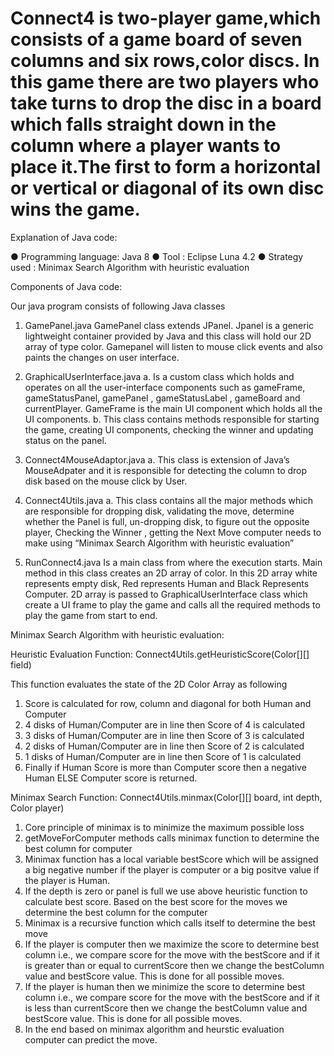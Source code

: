 # Connect4 is two-player game,which consists of a game board of seven columns and six rows,color discs. In this game there are two players who take turns to drop the disc in a board  which falls straight down in the column where a player wants to place it.The first to form a horizontal or vertical or diagonal of its own disc wins the game.

Explanation of Java code:

●	Programming language: Java 8
●	Tool : Eclipse Luna 4.2
●	Strategy used : Minimax Search Algorithm with heuristic evaluation 

Components of Java code:

Our java program consists of following Java classes

1.	GamePanel.java
GamePanel class extends JPanel. Jpanel is a generic lightweight container provided by Java and this class will hold our 2D array of type color. Gamepanel will listen to mouse click events and also paints the changes on user interface.
2.	GraphicalUserInterface.java
a.	Is a custom class which holds and operates on all the user-interface components such as  gameFrame, gameStatusPanel, gamePanel , gameStatusLabel , gameBoard and currentPlayer. GameFrame is the main UI component which holds all the UI components.
b.	This class contains methods responsible for starting the game, creating UI components, checking the winner and updating status on the panel.
3.	Connect4MouseAdaptor.java 
a.	This class is extension of Java’s MouseAdpater and it is responsible for detecting the column to drop disk based on the mouse click by User.
4.	Connect4Utils.java
a.	This class contains all the major methods which are responsible for dropping disk, validating the move, determine whether the Panel is full, un-dropping disk, to figure out the opposite player, Checking the Winner , getting the Next Move computer needs to make using “Minimax Search Algorithm with heuristic evaluation”



5.	RunConnect4.java
Is a main class from where the execution starts. Main method in this class creates an 2D array of color. In this 2D array white represents empty disk, Red represents Human and Black Represents Computer. 2D array is passed to GraphicalUserInterface class which create a UI frame to play the game and calls all the required methods to play the game from start to end.

Minimax Search Algorithm with heuristic evaluation:

Heuristic Evaluation Function: Connect4Utils.getHeuristicScore(Color[][] field)

This function evaluates the state of the 2D Color Array as following 

1.	Score is calculated for row, column and diagonal for both Human and Computer 
2.	4 disks of Human/Computer are in line then Score of 4 is calculated  
3.	3 disks of Human/Computer are in line then Score of 3 is calculated  
4.	2 disks of Human/Computer are in line then Score of 2 is calculated  
5.	1 disks of Human/Computer are in line then Score of 1 is calculated  
6.	Finally if Human Score is more than Computer score then a negative Human ELSE Computer score is returned.

Minimax Search Function: Connect4Utils.minmax(Color[][] board, int depth, Color player)

1.	Core principle of minimax is to minimize the maximum possible loss
2.	getMoveForComputer methods calls minimax function to determine the best column for computer 
3.	Minimax function has a local variable bestScore which will be assigned a big negative number if the player is computer or a big positve value if the player is Human.
4.	If the depth is zero or panel is full we use above heuristic function to calculate best score. Based on the best score for the moves we determine the best column for the computer
5.	Minimax is a recursive function which calls itself to determine the best move
6.	If the player is computer then we maximize the score to determine best column i.e., we compare score for the move with the bestScore and if it is greater than or equal to currentScore then we change the bestColumn value and bestScore value. This is done for all possible moves.
7.	If the player is human then we minimize the score to determine best column i.e., we compare score for the move with the bestScore and if it is less than currentScore then we change the bestColumn value and bestScore value. This is done for all possible moves.
8.	In the end based on minimax algorithm and heurstic evaluation computer can predict the move. 

